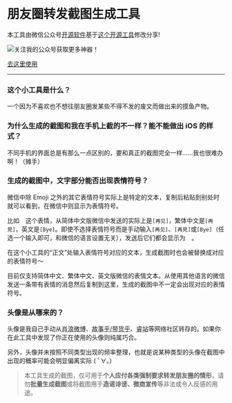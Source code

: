 # 朋友圈转发截图生成工具



本工具由微信公众号[开源软件](https://mp.weixin.qq.com/mp/appmsgalbum?__biz=MzUzNzEwMzIwOQ==&action=getalbum&album_id=1326570936056889345&scene=173&from_msgid=2247490107&from_itemidx=1&count=10#wechat_redirect&scene=0&subscene=91&sessionid=1603334706&enterid=1603334712)基于[这个开源工具](https://github.com/TransparentLC/WechatMomentScreenshot)修改分享! 


![关注我的公众号获取更多神器！](https://mp.weixin.qq.com/mp/qrcode?scene=10000004&size=102&__biz=MzUzNzEwMzIwOQ==&mid=2247490091&idx=1&sn=fb1342014c2b53db11b1d86ef77cc84f&send_time=)



[去这里使用](https://oss0539.github.io/)


---

### 这个小工具是什么？

一个因为不喜欢也不想往朋友圈发某些不得不发的废文而做出来的摸鱼产物。

### 为什么生成的截图和我在手机上截的不一样？能不能做出 iOS 的样式？

不同手机的界面总是有那么一点区别的，要和真正的截图完全一样……我也很难办啊！（摊手）

### 生成的截图中，文字部分能否出现表情符号？

微信中除 Emoji 之外的其它表情符号实际上是特定的文本，复制后粘贴到别处时就可以看到，在微信中则显示为表情符号。

比如<img src="https://ae01.alicdn.com/kf/HTB1kEKaXe3tHKVjSZSg7604QFXas.png" style="width:1em">这个表情，从简体中文版微信中发送的实际上是`[再见]`，繁体中文是`[再見]`，英文是`[Bye]`。即使不选择表情符号而是手动输入`[再见]`、`[再見]`或`[Bye]`（任选一个输入即可，和微信的语言设置无关），发送后它们都会显示为<img src="https://ae01.alicdn.com/kf/HTB1kEKaXe3tHKVjSZSg7604QFXas.png" style="width:1em">。

在这个小工具的“正文”处输入表情符号对应的文本，生成截图时也会被替换成对应的表情符号～

目前仅支持简体中文、繁体中文、英文版微信的表情文本。从使用其他语言的微信发送一条带有表情的消息然后复制到这里，生成的截图中不一定会出现对应的表情符号。

### 头像是从哪来的？

头像是我自己手动从<abbr title="新浪微博">肖浪微博</abbr>、<abbr title="知乎">故事乎/带货乎</abbr>、<abbr title="哔哩哔哩">睿站</abbr>等网络社区转存的。如果你在此工具中发现了你正在使用的头像则纯属巧合。

另外，头像并未按照不同类型出现的频率整理，也就是说某种类型的头像在截图中出现的概率可能会明显偏离实际 ( ﾟ∀。)

> 本工具生成的截图，仅可用于**个人应付各类强制要求转发朋友圈的情形**，请勿**批量生成截图**或将截图用于**造谣诽谤、微商宣传**等非法或令人反感的用途。

